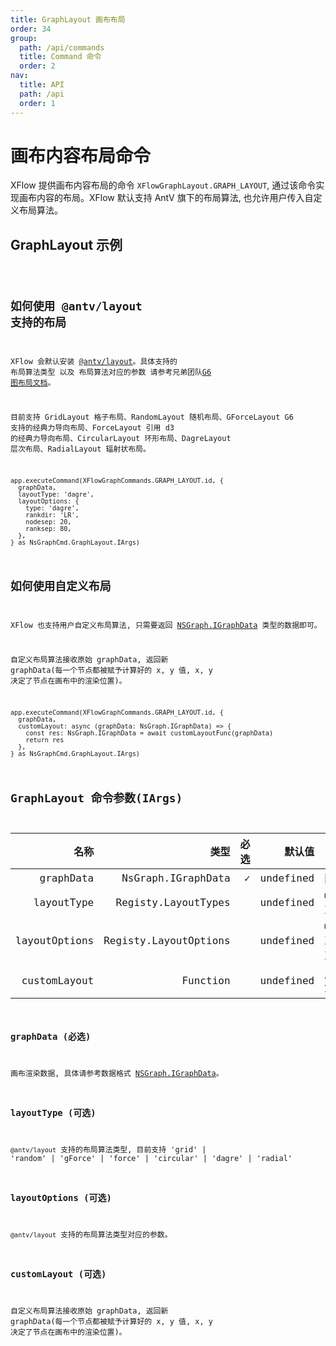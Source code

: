 ```yaml
---
title: GraphLayout 画布布局
order: 34
group:
  path: /api/commands
  title: Command 命令
  order: 2
nav:
  title: API
  path: /api
  order: 1
---
```


# 画布内容布局命令

XFlow 提供画布内容布局的命令 `XFlowGraphLayout.GRAPH_LAYOUT`, 通过该命令实现画布内容的布局。XFlow 默认支持 AntV 旗下的布局算法, 也允许用户传入自定义布局算法。

## GraphLayout 示例

<code src="./demos/index.tsx" />

## 如何使用 @antv/layout 支持的布局

XFlow 会默认安装 [@antv/layout](https://github.com/antvis/layout)。具体支持的 布局算法类型 以及 布局算法对应的参数 请参考兄弟团队[G6 图布局文档](https://g6.antv.vision/zh/docs/api/graphLayout/guide)。

目前支持 GridLayout 格子布局、RandomLayout 随机布局、GForceLayout G6 支持的经典力导向布局、ForceLayout 引用 d3 的经典力导向布局、CircularLayout 环形布局、DagreLayout 层次布局、RadialLayout 辐射状布局。

```tsx | pure
app.executeCommand(XFlowGraphCommands.GRAPH_LAYOUT.id, {
  graphData,
  layoutType: 'dagre',
  layoutOptions: {
    type: 'dagre',
    rankdir: 'LR',
    nodesep: 20,
    ranksep: 80,
  },
} as NsGraphCmd.GraphLayout.IArgs)
```

## 如何使用自定义布局

XFlow 也支持用户自定义布局算法, 只需要返回 [NSGraph.IGraphData](/api/interface) 类型的数据即可。

自定义布局算法接收原始 graphData, 返回新 graphData(每一个节点都被赋予计算好的 x, y 值, x, y 决定了节点在画布中的渲染位置)。

```tsx | pure
app.executeCommand(XFlowGraphCommands.GRAPH_LAYOUT.id, {
  graphData,
  customLayout: async (graphData: NsGraph.IGraphData) => {
    const res: NsGraph.IGraphData = await customLayoutFunc(graphData)
    return res
  },
} as NsGraphCmd.GraphLayout.IArgs)
```

## GraphLayout 命令参数(IArgs)

|          名称 |                  类型 | 必选 |    默认值 | 描述                                  |
| ------------: | --------------------: | ---: | --------: | ------------------------------------- |
|     graphData |    NsGraph.IGraphData |    ✓ | undefined | 画布数据                              |
|    layoutType |   Registy.LayoutTypes |      | undefined | @antv/layout 支持的布局类型           |
| layoutOptions | Registy.LayoutOptions |      | undefined | @antv/layout 支持的布局类型对应的参数 |
|  customLayout |              Function |      | undefined | 用户自定义布局算法                    |

### graphData (必选)

画布渲染数据, 具体请参考数据格式 [NSGraph.IGraphData](/api/interface#inodeconfig)。

### layoutType (可选)

`@antv/layout` 支持的布局算法类型, 目前支持 'grid' | 'random' | 'gForce' | 'force' | 'circular' | 'dagre' | 'radial'

### layoutOptions (可选)

`@antv/layout` 支持的布局算法类型对应的参数。

### customLayout (可选)

自定义布局算法接收原始 graphData, 返回新 graphData(每一个节点都被赋予计算好的 x, y 值, x, y 决定了节点在画布中的渲染位置)。
